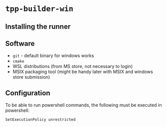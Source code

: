 # `tpp-builder-win`

## Installing the runner

## Software

- `git` - default binary for windows works
- `cmake`
- WSL distributions (from MS store, not necessary to login)
- MSIX packaging tool (might be handy later with MSIX and windows store submission)

## Configuration


To be able to run powershell commands, the following must be executed in powershell: 

    SetExecutionPolicy unrestricted


